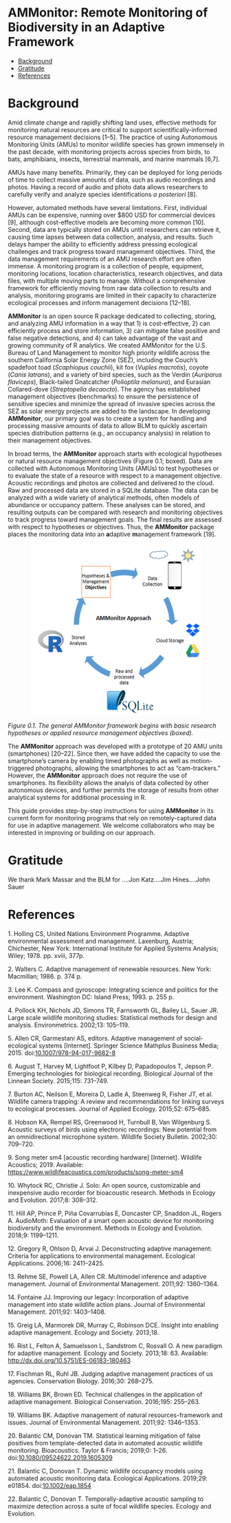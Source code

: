AMMonitor: Remote Monitoring of Biodiversity in an Adaptive Framework
================

  - [Background](#background)
  - [Gratitude](#gratitude)
  - [References](#references)

# Background

Amid climate change and rapidly shifting land uses, effective methods
for monitoring natural resources are critical to support
scientifically-informed resource management decisions \[1–5\]. The
practice of using Autonomous Monitoring Units (AMUs) to monitor wildlife
species has grown immensely in the past decade, with monitoring projects
across species from birds, to bats, amphibians, insects, terrestrial
mammals, and marine mammals \[6,7\].

AMUs have many benefits. Primarily, they can be deployed for long
periods of time to collect massive amounts of data, such as audio
recordings and photos. Having a record of audio and photo data allows
researchers to carefully verify and analyze species identifications *a
posteriori* \[8\].

However, automated methods have several limitations. First, individual
AMUs can be expensive, running over $800 USD for commercial devices
\[9\], although cost-effective models are becoming more common \[10\].
Second, data are typically stored on AMUs until researchers can retrieve
it, causing time lapses between data collection, analysis, and results.
Such delays hamper the ability to efficiently address pressing
ecological challenges and track progress toward management objectives.
Third, the data management requirements of an AMU research effort are
often immense. A monitoring program is a collection of people,
equipment, monitoring locations, location characteristics, research
objectives, and data files, with multiple moving parts to manage.
Without a comprehensive framework for efficiently moving from raw data
collection to results and analysis, monitoring programs are limited in
their capacity to characterize ecological processes and inform
management decisions \[12–18\].

**AMMonitor** is an open source R package dedicated to collecting,
storing, and analyzing AMU information in a way that 1) is
cost-effective, 2) can efficiently process and store information, 3) can
mitigate false positive and false negative detections, and 4) can take
advantage of the vast and growing community of R analytics. We created
AMMonitor for the U.S. Bureau of Land Management to monitor high
priority wildlife across the southern California Solar Energy Zone
(SEZ), including the Couch’s spadefoot toad (*Scaphiopus couchii*), kit
fox (*Vuples macrotis*), coyote (*Canis latrans*), and a variety of bird
species, such as the Verdin (*Auriparus flaviceps*), Black-tailed
Gnatcatcher (*Polioptila melanura*), and Eurasian Collared-dove
(*Streptopelia decaocto*). The agency has established management
objectives (benchmarks) to ensure the persistence of sensitive species
and minimize the spread of invasive species across the SEZ as solar
energy projects are added to the landscape. In developing **AMMonitor**,
our primary goal was to create a system for handling and processing
massive amounts of data to allow BLM to quickly ascertain species
distribution patterns (e.g., an occupancy analysis) in relation to their
management objectives.

In broad terms, the **AMMonitor** approach starts with ecological
hypotheses or natural resource management objectives (Figure 0.1;
boxed). Data are collected with Autonomous Monitoring Units (AMUs) to
test hypotheses or to evaluate the state of a resource with respect to a
management objective. Acoustic recordings and photos are collected and
delivered to the cloud. Raw and processed data are stored in a SQLite
database. The data can be analyzed with a wide variety of analytical
methods, often models of abundance or occupancy pattern. These analyses
can be stored, and resulting outputs can be compared with research and
monitoring objectives to track progress toward management goals. The
final results are assessed with respect to hypotheses or objectives.
Thus, the **AMMonitor** package places the monitoring data into an
**a**daptive **m**anagement framework
\[19\].

<img src="Chap0_Figs/fig1.png" width="400" height="400" style="display: block; margin: auto;" />

*Figure 0.1. The general AMMonitor framework begins with basic research
hypotheses or applied resource management objectives (boxed).*

The **AMMonitor** approach was developed with a prototype of 20 AMU
units (smartphones) \[20–22\]. Since then, we have added the capacity to
use the smartphone’s camera by enabling timed photographs as well as
motion-triggered photographs, allowing the smartphones to act as
“cam-trackers.” However, the **AMMonitor** approach does not require
the use of smartphones. Its flexibility allows the analyis of data
collected by other autonomous devices, and further permits the storage
of results from other analytical systems for additional processing in R.

This guide provides step-by-step instructions for using **AMMonitor** in
its current form for monitoring programs that rely on remotely-captured
data for use in adaptive management. We welcome collaborators who may be
interested in improving or building on our approach.

# Gratitude

We thank Mark Massar and the BLM for ….Jon Katz….Jim Hines….John Sauer

# References

<div id="refs" class="references">

<div id="ref-Holling1978">

1\. Holling CS, United Nations Environment Programme. Adaptive
environmental assessment and management. Laxenburg, Austria; Chichester,
New York: International Institute for Applied Systems Analysis; Wiley;
1978. pp. xviii, 377p. 

</div>

<div id="ref-Walters1986">

2\. Walters C. Adaptive management of renewable resources. New York:
Macmillan; 1986. p. 374 p. 

</div>

<div id="ref-Lee1993">

3\. Lee K. Compass and gyroscope: Integrating science and politics for
the environment. Washington DC: Island Press; 1993. p. 255 p. 

</div>

<div id="ref-Pollock2002">

4\. Pollock KH, Nichols JD, Simons TR, Farnsworth GL, Bailey LL, Sauer
JR. Large scale wildlife monitoring studies: Statistical methods for
design and analysis. Environmetrics. 2002;13: 105–119. 

</div>

<div id="ref-Allen2015">

5\. Allen CR, Garmestani AS, editors. Adaptive management of
social-ecological systems \[Internet\]. Springer Science Mathplus
Business Media; 2015.
doi:[10.1007/978-94-017-9682-8](https://doi.org/10.1007/978-94-017-9682-8)

</div>

<div id="ref-August2015">

6\. August T, Harvey M, Lightfoot P, Kilbey D, Papadopoulos T, Jepson P.
Emerging technologies for biological recording. Biological Journal of
the Linnean Society. 2015;115: 731–749. 

</div>

<div id="ref-Burton2015">

7\. Burton AC, Neilson E, Moreira D, Ladle A, Steenweg R, Fisher JT, et
al. Wildlife camera trapping: A review and recommendations for linking
surveys to ecological processes. Journal of Applied Ecology. 2015;52:
675–685. 

</div>

<div id="ref-Hobson2002">

8\. Hobson KA, Rempel RS, Greenwood H, Turnbull B, Van Wilgenburg S.
Acoustic surveys of birds using electronic recordings: New potential
from an omnidirectional microphone system. Wildlife Society Bulletin.
2002;30: 709–720. 

</div>

<div id="ref-WildlifeAcoustics2019">

9\. Song meter sm4 \[acoustic recording hardware\] \[Internet\].
Wildlife Acoustics; 2019. Available:
<https://www.wildlifeacoustics.com/products/song-meter-sm4>

</div>

<div id="ref-Whytock2017">

10\. Whytock RC, Christie J. Solo: An open source, customizable and
inexpensive audio recorder for bioacoustic research. Methods in Ecology
and Evolution. 2017;8: 308–312. 

</div>

<div id="ref-Hill2018">

11\. Hill AP, Prince P, Piña Covarrubias E, Doncaster CP, Snaddon JL,
Rogers A. AudioMoth: Evaluation of a smart open acoustic device for
monitoring biodiversity and the environment. Methods in Ecology and
Evolution. 2018;9: 1199–1211. 

</div>

<div id="ref-Gregory2006">

12\. Gregory R, Ohlson D, Arvai J. Deconstructing adaptive management:
Criteria for applications to environmental management. Ecological
Applications. 2006;16: 2411–2425. 

</div>

<div id="ref-Rehme2011">

13\. Rehme SE, Powell LA, Allen CR. Multimodel inference and adaptive
management. Journal of Environmental Management. 2011;92: 1360–1364. 

</div>

<div id="ref-Fontaine2011">

14\. Fontaine JJ. Improving our legacy: Incorporation of adaptive
management into state wildlife action plans. Journal of Environmental
Management. 2011;92: 1403–1408. 

</div>

<div id="ref-Greig2013">

15\. Greig LA, Marmorek DR, Murray C, Robinson DCE. Insight into
enabling adaptive management. Ecology and Society. 2013;18. 

</div>

<div id="ref-Rist2013">

16\. Rist L, Felton A, Samuelsson L, Sandstrom C, Rosvall O. A new
paradigm for adaptive management. Ecology and Society. 2013;18: 63.
Available: <http://dx.doi.org/10.5751/ES-06183-180463>

</div>

<div id="ref-Fischman2016">

17\. Fischman RL, Ruhl JB. Judging adaptive management practices of us
agencies. Conservation Biology. 2016;30: 268–275. 

</div>

<div id="ref-Williams2016">

18\. Williams BK, Brown ED. Technical challenges in the application of
adaptive management. Biological Conservation. 2016;195: 255–263. 

</div>

<div id="ref-Williams2011">

19\. Williams BK. Adaptive management of natural resources-framework and
issues. Journal of Environmental Management. 2011;92: 1346–1353. 

</div>

<div id="ref-BalanticStatistical">

20\. Balantic CM, Donovan TM. Statistical learning mitigation of false
positives from template-detected data in automated acoustic wildlife
monitoring. Bioacoustics. Taylor & Francis; 2019;0: 1–26.
doi:[10.1080/09524622.2019.1605309](https://doi.org/10.1080/09524622.2019.1605309)

</div>

<div id="ref-BalanticOccupancy">

21\. Balantic C, Donovan T. Dynamic wildlife occupancy models using
automated acoustic monitoring data. Ecological Applications. 2019;29:
e01854. doi:[10.1002/eap.1854](https://doi.org/10.1002/eap.1854)

</div>

<div id="ref-BalanticTemporal">

22\. Balantic C, Donovan T. Temporally-adaptive acoustic sampling to
maximize detection across a suite of focal wildlife species. Ecology and
Evolution. 

</div>

</div>
